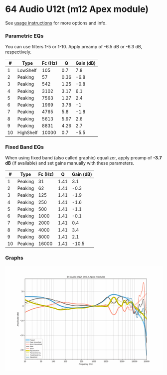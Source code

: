 # 64 Audio U12t (m12 Apex module)
See [usage instructions](https://github.com/jaakkopasanen/AutoEq#usage) for more options and info.

### Parametric EQs
You can use filters 1-5 or 1-10. Apply preamp of -6.5 dB or -6.3 dB, respectively.

|   # | Type      |   Fc (Hz) |    Q |   Gain (dB) |
|-----|-----------|-----------|------|-------------|
|   1 | LowShelf  |       105 | 0.7  |         7.8 |
|   2 | Peaking   |        57 | 0.36 |        -6.8 |
|   3 | Peaking   |       542 | 1.25 |        -0.8 |
|   4 | Peaking   |      3102 | 3.17 |         6.1 |
|   5 | Peaking   |      7563 | 1.27 |         2.4 |
|   6 | Peaking   |      1969 | 3.78 |        -1   |
|   7 | Peaking   |      4765 | 5.8  |        -1.8 |
|   8 | Peaking   |      5613 | 5.97 |         2.6 |
|   9 | Peaking   |      8831 | 4.26 |         2.7 |
|  10 | HighShelf |     10000 | 0.7  |        -5.5 |

### Fixed Band EQs
When using fixed band (also called graphic) equalizer, apply preamp of **-3.7 dB** (if available) and set gains manually with these parameters.

|   # | Type    |   Fc (Hz) |    Q |   Gain (dB) |
|-----|---------|-----------|------|-------------|
|   1 | Peaking |        31 | 1.41 |         3.1 |
|   2 | Peaking |        62 | 1.41 |        -0.3 |
|   3 | Peaking |       125 | 1.41 |        -1.9 |
|   4 | Peaking |       250 | 1.41 |        -1.6 |
|   5 | Peaking |       500 | 1.41 |        -1.1 |
|   6 | Peaking |      1000 | 1.41 |        -0.1 |
|   7 | Peaking |      2000 | 1.41 |         0.4 |
|   8 | Peaking |      4000 | 1.41 |         3.4 |
|   9 | Peaking |      8000 | 1.41 |         2.1 |
|  10 | Peaking |     16000 | 1.41 |       -10.5 |

### Graphs
![](./64%20Audio%20U12t%20(m12%20Apex%20module).png)
